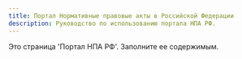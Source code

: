 ```yaml
---
title: Портал Нормативные правовые акты в Российской Федерации
description: Руководство по использованию портала НПА РФ.
---
```



Это страница 'Портал НПА РФ'. Заполните ее содержимым.
